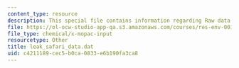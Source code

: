 ```yaml
---
content_type: resource
description: This special file contains information regarding Raw data.
file: https://ol-ocw-studio-app-qa.s3.amazonaws.com/courses/res-env-001-climate-action-hands-on-harnessing-science-with-communities-to-cut-carbon-january-iap-2017/c4211189cec5b0ca0833e6b190fa3ca8_leak_safari_data.dat
file_type: chemical/x-mopac-input
resourcetype: Other
title: leak_safari_data.dat
uid: c4211189-cec5-b0ca-0833-e6b190fa3ca8
---
```

